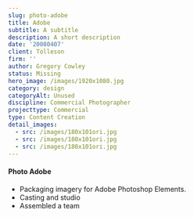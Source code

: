 ```yaml
---
slug: photo-adobe
title: Adobe
subtitle: A subtitle
description: A short description
date: '20080407'
client: Tolleson
firm: ''
author: Gregory Cowley
status: Missing
hero_image: /images/1920x1080.jpg
category: design
categoryAlt: Unused
discipline: Commercial Photographer
projecttype: Commercial
type: Content Creation
detail_images:
  - src: /images/180x101ori.jpg
  - src: /images/180x101ori.jpg
  - src: /images/180x101ori.jpg
---
```



#### Photo Adobe
- Packaging imagery for Adobe Photoshop Elements.
- Casting and studio
- Assembled a team

